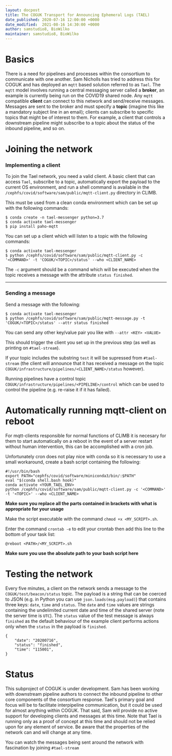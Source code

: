 ```yaml
---
layout: docpost
title: The COGUK Transport for Announcing Ephemeral Logs (TAEL)
date_published: 2020-07-16 12:00:00 +0000
date_modified:  2021-08-16 14:30:00 +0000
author: samstudio8, BioWilko
maintainer: samstudio8, BioWilko
---
```


# Basics
There is a need for pipelines and processes within the consortium to communicate with one another.
Sam Nicholls has tried to address this for COGUK and has deployed an `mqtt` based solution referred to as `Tael`.
The `mqtt` model involves running a central messaging server called a **broker**, an example is currently being run on the COVID19 shared node.
Any `mqtt` compatible **client** can connect to this network and send/receive messages.
Messages are sent to the broker and must specify a **topic** (imagine this like a mandatory subject line in an email); clients can subscribe to specific topics that might be of interest to them.
For example, a client that controls a downstream pipeline might subscribe to a topic about the status of the inbound pipeline, and so on.

# Joining the network

### Implementing a client

To join the Tael network, you need a valid client.
A basic client that can access `Tael`, subscribe to a topic, automatically export the payload to the current OS environment, and run a shell command is available in the `/cephfs/covid/software/sam/public/mqtt-client.py` directory in CLIMB.

This must be used from a clean conda environment which can be set up with the following commands:
```
$ conda create -n tael-messenger python=3.7
$ conda activate tael-messenger
$ pip install paho-mqtt
```

You can set up a client which will listen to a topic with the following commands:

```
$ conda activate tael-messenger
$ python /cephfs/covid/software/sam/public/mqtt-client.py -c '<COMMAND>' -t 'COGUK/<TOPIC>/status' --who <CLIENT_NAME>
```
The `-c` argument should be a command which will be executed when the topic receives a message with the attribute `status finished`.

---
### Sending a message

Send a message with the following:

```
$ conda activate tael-messenger
$ python /cephfs/covid/software/sam/public/mqtt-message.py -t 'COGUK/<TOPIC>/status' --attr status finished
```
You can send any other key/value pair you like with `--attr <KEY> <VALUE>`

This should trigger the client you set up in the previous step (as well as printing on `#tael-stream`).

If your topic includes the substring `test` it will be supressed from `#tael-stream` (the client will announce that it has received a message on the topic `COGUK/infrastructure/pipelines/<CLIENT_NAME>/status` however).

Running pipelines have a control topic `COGUK/infrastructure/pipelines/<PIPELINE>/control` which can be used to control the pipeline (e.g. re-raise it if it has failed).

# Automatically running mqtt-client on reboot

For mqtt-clients responsible for normal functions of CLIMB it is necesary for them to start automatically on a reboot in the event of a server restart without human intervention, this can be accomplished with a cron job.

Unfortunately cron does not play nice with conda so it is necessary to use a small workaround, create a bash script containing the following:

```
#!/usr/bin/bash
export PATH="cephfs/covid/software/miniconda3/bin/:$PATH"
eval "$(conda shell.bash hook)"
conda activate <YOUR_TAEL_ENV>
python /cephfs/covid/software/sam/public/mqtt-client.py -c '<COMMAND>' -t '<TOPIC>' --who <CLIENT_NAME>
```
**Make sure you replace all the parts contained in brackets with what is appropriate for your usage**

Make the script executable with the command `chmod +x <MY_SCRIPT>.sh`.

Enter the command `crontab -e` to edit your crontab then add this line to the bottom of your task list:

```
@reboot <PATH>/<MY_SCRIPT>.sh
```

**Make sure you use the absolute path to your bash script here**

# Testing the network

Every five minutes, a client on the network sends a message to the `COGUK/test/beacon/status` topic.
The payload is a string that can be coerced to JSON (e.g. in Python you can use `json.loads(msg.payload)`) that contains three keys: `date`, `time` and `status`. The `date` and `time` values are strings containing the undelimited current date and time of the shared server (note the server time is `UTC`).
The `status` value of the test message is always `finished` as the default behaviour of the example client performs actions only when the `status` in the payload is `finished`. 

```
{
    "date": "20200716",
    "status": "finished",
    "time": "115001",
}
```

# Status

This subproject of COGUK is under development. Sam has been working with downstream pipeline authors to connect the inbound pipeline to other core components of the consortium response.
Tael's primary goal and focus will be to facilitate interpipeline communication, but it could be used for almost anything within COGUK.
That said, Sam will provide no active support for developing clients and messages at this time.
Note that Tael is running only as a proof of concept at this time and should not be relied upon for any element of service.
Be aware that the properties of the network can and will change at any time.

You can watch the messages being sent around the network with fascination by joining `#tael-stream`
